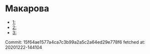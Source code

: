 # Макарова
- [1: ](1.md)
- [2: ](2.md)
- [3: ](3.md)

Commit: 15f64ae1577a4ca7c3b99a2a5c2a64ed29e778f6
 fetched at: 20201222-144104
